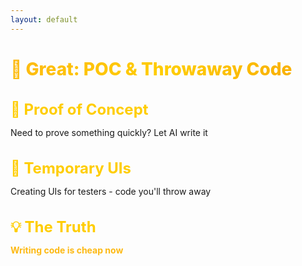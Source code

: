 ```yaml
---
layout: default
---
```


# 🌟 Great: POC & Throwaway Code

<div class="flex flex-col gap-14 mt-14">

<div v-click>

## 🧪 Proof of Concept
Need to prove something quickly? Let AI write it

</div>

<div v-click>

## 🎨 Temporary UIs
Creating UIs for testers - code you'll throw away

</div>

<div v-click>

## 💡 The Truth
**Writing code is cheap now**

</div>

</div>

<style>
h1 {
  background: linear-gradient(135deg, #FDB913 0%, #FFCD00 50%, #F7A600 100%);
  -webkit-background-clip: text;
  -webkit-text-fill-color: transparent;
  background-clip: text;
  font-weight: 800;
}

h2 {
  color: #FFCD00;
  font-size: 1.5rem;
  margin-bottom: 0.75rem;
}

.slidev-layout {
  background: linear-gradient(135deg, #1a1a1a 0%, #2d2d2d 100%);
  color: #ffffff;
}

strong {
  color: #FDB913;
}
</style>
